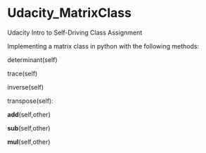 # Udacity_MatrixClass
Udacity Intro to Self-Driving Class Assignment

Implementing a matrix class in python with the following methods:
  
  determinant(self)
  
  trace(self)
  
  inverse(self)
  
  transpose(self):
  
  __add__(self,other)
  
  __sub__(self,other)
  
  __mul__(self,other)
  
